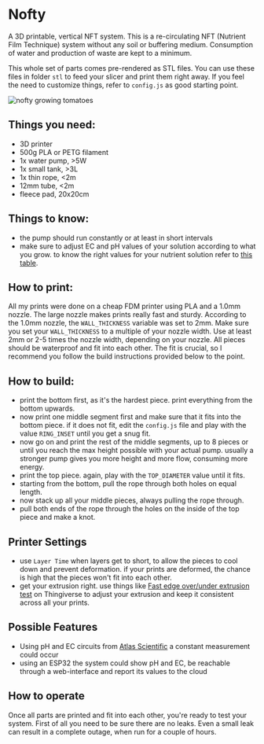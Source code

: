 # Nofty
A 3D printable, vertical NFT system. This is a re-circulating NFT (Nutrient Film Technique) system without any soil or buffering medium. Consumption of water and production of waste are kept to a minimum.

This whole set of parts comes pre-rendered as STL files. You can use these files in folder `stl` to feed your slicer and print them right away. If you feel the need to customize things, refer to `config.js` as good starting point.

![nofty growing tomatoes](https://github.com/bennyzen/nofty/raw/master/pics/tomato.jpg?v=4&s=200)

## Things you need:
- 3D printer
- 500g PLA or PETG filament
- 1x water pump, >5W
- 1x small tank, >3L
- 1x thin rope, <2m
- 12mm tube, <2m
- fleece pad, 20x20cm

## Things to know:
- the pump should run constantly or at least in short intervals
- make sure to adjust EC and pH values of your solution according to what you grow. to know the right values for your nutrient solution refer to [this table](http://www.homehydrosystems.com/ph_tds_ppm/ph_vegetables_page.html).


## How to print:
All my prints were done on a cheap FDM printer using PLA and a 1.0mm nozzle. The large nozzle makes prints really fast and sturdy. According to the 1.0mm nozzle, the `WALL_THICKNESS` variable was set to 2mm. Make sure you set your `WALL_THICKNESS` to a multiple of your nozzle width. Use at least 2mm or 2-5 times the nozzle width, depending on your nozzle. All pieces should be waterproof and fit into each other. The fit is crucial, so I recommend you follow the build instructions provided below to the point.


## How to build:
- print the bottom first, as it's the hardest piece. print everything from the bottom upwards.
- now print one middle segment first and make sure that it fits into the bottom piece. if it does not fit, edit the `config.js` file and play with the value `RING_INSET` until you get a snug fit.
- now go on and print the rest of the middle segments, up to 8 pieces or until you reach the max height possible with your actual pump. usually a stronger pump gives you more height and more flow, consuming more energy. 
- print the top piece. again, play with the `TOP_DIAMETER` value until it fits.
- starting from the bottom, pull the rope through both holes on equal length.
- now stack up all your middle pieces, always pulling the rope through.
- pull both ends of the rope through the holes on the inside of the top piece and make a knot.

## Printer Settings
- use `Layer Time` when layers get to short, to allow the pieces to cool down
  and prevent deformation. if your prints are deformed, the chance is high that
  the pieces won't fit into each other.
- get your extrusion right. use things like [Fast edge over/under extrusion test](https://www.thingiverse.com/thing:1622868)
  on Thingiverse to adjust your extrusion and keep it consistent across all
  your prints.

## Possible Features
- Using pH and EC circuits from [Atlas Scientific](https://www.atlas-scientific.com/product_pages/circuits/ezo_ph.html) a constant measurement could occur
- using an ESP32 the system could show pH and EC, be reachable through a web-interface 
  and report its values to the cloud

## How to operate
Once all parts are printed and fit into each other, you're ready to test your system. First of all you need to be sure there are no leaks. Even a small leak can result in a complete outage, when run for a couple of hours.
